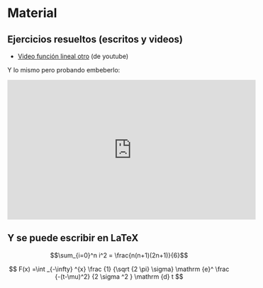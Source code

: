 

# Material

## Ejercicios resueltos (escritos y videos)

* [Video función lineal otro](https://www.youtube.com/watch?v=AoZpzAoC1Qg) (de youtube)

Y lo mismo pero probando embeberlo:

<iframe width="560" height="315" src="https://www.youtube.com/embed/AoZpzAoC1Qg" frameborder="0" allow="accelerometer; autoplay; encrypted-media; gyroscope; picture-in-picture" allowfullscreen></iframe>

## Y se puede escribir en LaTeX

$$\sum_{i=0}^n i^2 = \frac{n(n+1)(2n+1)}{6}$$

$$ F(x) =\int _{-\infty} ^{x} \frac {1} {\sqrt {2 \pi} \sigma} \mathrm {e}^ \frac {-(t-\mu)^2} {2 \sigma ^2 } \mathrm {d} t $$
